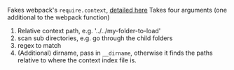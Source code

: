 Fakes webpack's `require.context`, [detailed here](https://github.com/webpack/docs/wiki/context#requirecontext)
Takes four arguments (one additional to the webpack function)

1) Relative context path, e.g. '../../my-folder-to-load'
2) scan sub directories, e.g. go through the child folders
3) regex to match
4) (Additional) dirname, pass in `__dirname`, otherwise it finds the paths relative to where the context index file is.
